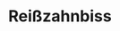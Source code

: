 ---
layout: home
title: Reißzahnbiss
range: 10
aoe: single
hitbonus: 11
savereq:
damage:
  - [ 3d12+7, piercing ]
  - [ 3d8, poison ]
---